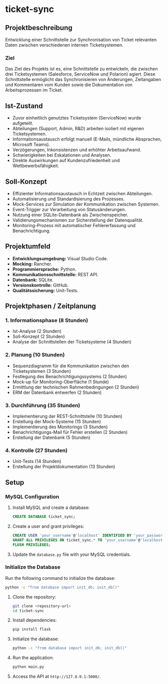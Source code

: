 # ticket-sync

## Projektbeschreibung
Entwicklung einer Schnittstelle zur Synchronisation von Ticket relevanten Daten zwischen verschiedenen internen Ticketsystemen.

### Ziel
Das Ziel des Projekts ist es, eine Schnittstelle zu entwickeln, die zwischen drei Ticketsystemen (Salesforce, ServiceNow und Polarion) agiert. Diese Schnittstelle ermöglicht das Synchronisieren von Änderungen, Zeitangaben und Kommentaren vom Kunden sowie die Dokumentation von Arbeitsprozessen im Ticket.

## Ist-Zustand
- Zuvor einheitlich genutztes Ticketsystem (ServiceNow) wurde aufgeteilt.
- Abteilungen (Support, Admin, R&D) arbeiten isoliert mit eigenen Ticketsystemen.
- Informationsaustausch erfolgt manuell (E-Mails, mündliche Absprachen, Microsoft Teams).
- Verzögerungen, Inkonsistenzen und erhöhter Arbeitsaufwand.
- Schwierigkeiten bei Eskalationen und Analysen.
- Direkte Auswirkungen auf Kundenzufriedenheit und Wettbewerbsfähigkeit.

## Soll-Konzept
- Effizienter Informationsaustausch in Echtzeit zwischen Abteilungen.
- Automatisierung und Standardisierung des Prozesses.
- Mock-Services zur Simulation der Kommunikation zwischen Systemen.
- Event-Trigger zur Verarbeitung von Statusänderungen.
- Nutzung einer SQLite-Datenbank als Zwischenspeicher.
- Validierungsmechanismen zur Sicherstellung der Datenqualität.
- Monitoring-Prozess mit automatischer Fehlererfassung und Benachrichtigung.

## Projektumfeld
- **Entwicklungsumgebung:** Visual Studio Code.
- **Mocking:** Rancher.
- **Programmiersprache:** Python.
- **Kommunikationsschnittstelle:** REST API.
- **Datenbank:** SQLite.
- **Versionskontrolle:** GitHub.
- **Qualitätssicherung:** Unit-Tests.

## Projektphasen / Zeitplanung

### 1. Informationsphase (8 Stunden)
- Ist-Analyse (2 Stunden)
- Soll-Konzept (2 Stunden)
- Analyse der Schnittstellen der Ticketsysteme (4 Stunden)

### 2. Planung (10 Stunden)
- Sequenzdiagramm für die Kommunikation zwischen den Ticketsystemen (3 Stunden)
- Festlegung des Benachrichtigungssystems (2 Stunden)
- Mock-up für Monitoring-Oberfläche (1 Stunde)
- Ermittlung der technischen Rahmenbedingungen (2 Stunden)
- ERM der Datenbank entwerfen (2 Stunden)

### 3. Durchführung (35 Stunden)
- Implementierung der REST-Schnittstelle (10 Stunden)
- Erstellung der Mock-Systeme (15 Stunden)
- Implementierung des Monitorings (3 Stunden)
- Benachrichtigungs-Mail für Fehler erstellen (2 Stunden)
- Erstellung der Datenbank (5 Stunden)

### 4. Kontrolle (27 Stunden)
- Unit-Tests (14 Stunden)
- Erstellung der Projektdokumentation (13 Stunden)

## Setup

### MySQL Configuration

1. Install MySQL and create a database:
   ```sql
   CREATE DATABASE ticket_sync;
   ```

2. Create a user and grant privileges:
   ```sql
   CREATE USER 'your_username'@'localhost' IDENTIFIED BY 'your_password';
   GRANT ALL PRIVILEGES ON ticket_sync.* TO 'your_username'@'localhost';
   FLUSH PRIVILEGES;
   ```

3. Update the `database.py` file with your MySQL credentials.

### Initialize the Database

Run the following command to initialize the database:
```bash
python -c "from database import init_db; init_db()"
```

1. Clone the repository:
   ```bash
   git clone <repository-url>
   cd ticket-sync
   ```

2. Install dependencies:
   ```bash
   pip install flask
   ```

3. Initialize the database:
   ```bash
   python -c "from database import init_db; init_db()"
   ```

4. Run the application:
   ```bash
   python main.py
   ```

5. Access the API at `http://127.0.0.1:5000/`.